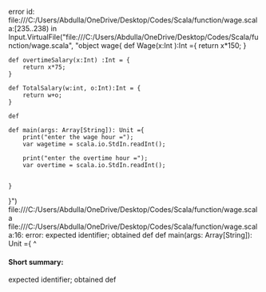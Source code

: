 error id: file:///C:/Users/Abdulla/OneDrive/Desktop/Codes/Scala/function/wage.scala:[235..238) in Input.VirtualFile("file:///C:/Users/Abdulla/OneDrive/Desktop/Codes/Scala/function/wage.scala", "object wage{
    def Wage(x:Int ):Int ={
        return x*150;
    }

    def overtimeSalary(x:Int) :Int = {
        return x*75;
    }

    def TotalSalary(w:int, o:Int):Int = {
        return w+o;
    }

    def 

    def main(args: Array[String]): Unit ={
        print("enter the wage hour =");
        var wagetime = scala.io.StdIn.readInt();

        print("enter the overtime hour =");
        var overtime = scala.io.StdIn.readInt();


    }
}")
file:///C:/Users/Abdulla/OneDrive/Desktop/Codes/Scala/function/wage.scala
file:///C:/Users/Abdulla/OneDrive/Desktop/Codes/Scala/function/wage.scala:16: error: expected identifier; obtained def
    def main(args: Array[String]): Unit ={
    ^
#### Short summary: 

expected identifier; obtained def